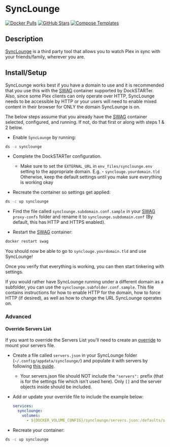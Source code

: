 # SyncLounge

[![Docker Pulls](https://img.shields.io/docker/pulls/linuxserver/synclounge?style=flat-square&color=607D8B&label=docker%20pulls&logo=docker)](https://hub.docker.com/r/linuxserver/synclounge)
[![GitHub Stars](https://img.shields.io/github/stars/linuxserver/docker-synclounge?style=flat-square&color=607D8B&label=github%20stars&logo=github)](https://github.com/linuxserver/docker-synclounge)
[![Compose Templates](https://img.shields.io/static/v1?style=flat-square&color=607D8B&label=compose&message=templates)](https://github.com/GhostWriters/DockSTARTer/tree/master/compose/.apps/synclounge)

## Description

[SyncLounge](https://synclounge.tv/) is a third party tool that allows you to watch Plex in sync with your friends/family, wherever you are.

## Install/Setup

SyncLounge works best if you have a domain to use and it is recommended that you use this with the [SWAG](https://dockstarter.com/apps/swag/) container supported by DockSTARTer. Also, since some Plex clients can only operate over HTTP, SyncLounge needs to be accessible by HTTP or your users will need to enable mixed content in their browser for ONLY the domain SyncLounge is on.

The below steps assume that you already have the [SWAG](https://dockstarter.com/apps/swag/) container selected, configured, and running. If not, do that first or along with steps 1 & 2 below.

- Enable `SyncLounge` by running:

```bash
ds -a synclounge
```

- Complete the DockSTARTer configuration.

  - Make sure to set the `EXTERNAL_URL` in `env_files/synclounge.env` setting to the appropriate domain. E.g. - `synclouge.yourdomain.tld`
    Otherwise, keep the default settings until you make sure everything is working okay

- Recreate the container so settings get applied:

```bash
ds -c up synclounge
```

- Find the file called `synclounge.subdomain.conf.sample` in your [SWAG](https://dockstarter.com/apps/swag/) `proxy-confs` folder and rename it to `synclounge.subdomain.conf` (By default, this has HTTP and HTTPS enabled).

- Restart the [SWAG](https://dockstarter.com/apps/swag/) container:

```bash
docker restart swag
```

You should now be able to go to `synclouge.yourdomain.tld` and use SyncLounge!

Once you verify that everything is working, you can then start tinkering with settings.

If you would rather have SyncLounge running under a different domain as a subfolder, you can use the `synclounge.subfolder.conf.sample`. This file contains instructions for how to enable HTTP for the domain, how to force HTTP (if desired), as well as how to change the URL SyncLounge operates on.

### Advanced

#### Override Servers List

If you want to override the Servers List you'll need to create an [override](https://dockstarter.com/overrides/introduction) to mount your servers file.

- Create a file called `servers.json` in your SyncLounge folder (`~/.config/appdata/synclounge/`) and populate it with servers by following [this guide](http://docs.synclounge.tv/self-hosted/settings/#customize-the-entire-list).

  - Your servers.json file should NOT include the `"servers":` prefix (that is for the settings file which isn't used here). Only `[]` and the server objects inside should be included.

- Add or update your override file to include the example below:

  ```yaml
  services:
    synclounge:
      volumes:
        - ${DOCKER_VOLUME_CONFIG}/synclounge/servers.json:/defaults/servers.json
  ```

- Recreate your container:

```bash
ds -c up synclounge
```
